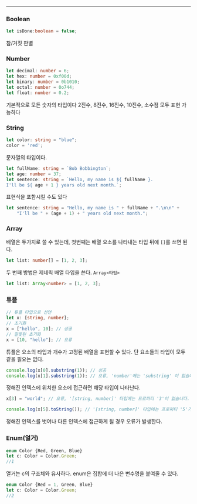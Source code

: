 
---

### Boolean

```ts
let isDone:boolean = false;
```

참/거짓 판별

### Number

```ts
let decimal: number = 6;
let hex: number = 0xf00d;
let binary: number = 0b1010;
let octal: number = 0o744;
let float: number = 0.2;
```

기본적으로 모든 숫자의 타입이다
2진수, 8진수, 16진수, 10진수, 소수점 모두 표현 가능하다

### String

```ts
let color: string = "blue";
color = 'red';
```

문자열의 타입이다.

```ts
let fullName: string = `Bob Bobbington`;
let age: number = 37;
let sentence: string = `Hello, my name is ${ fullName }.
I'll be ${ age + 1 } years old next month.`;
```

표현식을 포함시킬 수도 있다

```ts
let sentence: string = "Hello, my name is " + fullName + ".\n\n" +
    "I'll be " + (age + 1) + " years old next month.";
```

### Array

배열은 두가지로 쓸 수 있는데, 첫번째는 배열 요소를 나타내는 타입 뒤에 `[]`를 쓰면 된다.

```ts
let list: number[] = [1, 2, 3];
```

두 번째 방법은 제네릭 배열 타입을 쓴다. `Array<타입>`

```ts
let list: Array<number> = [1, 2, 3];
```

### 튜플

```ts
// 튜플 타입으로 선언
let x: [string, number];
// 초기화
x = ["hello", 10]; // 성공
// 잘못된 초기화
x = [10, "hello"]; // 오류
```

튜플은 요소의 타입과 개수가 고정된 배열을 표현할 수 있다.
단 요소들의 타입이 모두 같을 필요는 없다.

```ts
console.log(x[0].substring(1)); // 성공
console.log(x[1].substring(1)); // 오류, 'number'에는 'substring' 이 없습니다.
```

정해진 인덱스에 위치한 요소에 접근하면 해당 타입이 나타난다.

```ts
x[3] = "world"; // 오류, '[string, number]' 타입에는 프로퍼티 '3'이 없습니다.

console.log(x[5].toString()); // '[string, number]' 타입에는 프로퍼티 '5'가 없습니다.
```

정해진 인덱스를 벗어나 다른 인덱스에 접근하게 될 경우 오류가 발생한다.

### Enum(열거)

```ts
enum Color {Red, Green, Blue}
let c: Color = Color.Green;
//1
```

열거는 c의 구조체와 유사하다.
enum은 집합에 더 나은 변수명을 붙여줄 수 있다.

```ts
enum Color {Red = 1, Green, Blue}
let c: Color = Color.Green;
//2
```

